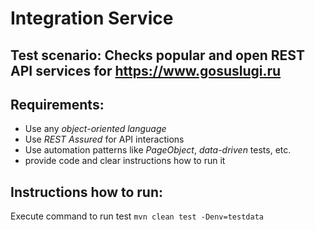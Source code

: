 # Integration Service

## Test scenario: Checks popular and open REST API services for https://www.gosuslugi.ru  

## Requirements:
- Use any *object-oriented language*
- Use *REST Assured* for API interactions
- Use automation patterns like *PageObject*, *data-driven* tests, etc.
- provide code and clear instructions how to run it

## Instructions how to run:
Execute command 
to run test ```mvn clean test -Denv=testdata```


